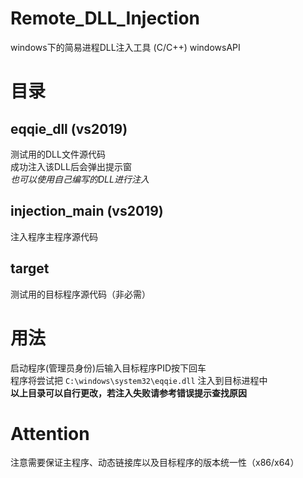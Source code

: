 # Remote_DLL_Injection
windows下的简易进程DLL注入工具 (C/C++)
windowsAPI

# 目录
## eqqie_dll (vs2019)
测试用的DLL文件源代码<br>
成功注入该DLL后会弹出提示窗<br>
*也可以使用自己编写的DLL进行注入*

## injection_main (vs2019)
注入程序主程序源代码<br>

## target
测试用的目标程序源代码（非必需）

# 用法
启动程序(管理员身份)后输入目标程序PID按下回车<br>
程序将尝试把 ```C:\windows\system32\eqqie.dll``` 注入到目标进程中<br>
**以上目录可以自行更改，若注入失败请参考错误提示查找原因**

# Attention
注意需要保证主程序、动态链接库以及目标程序的版本统一性（x86/x64）

